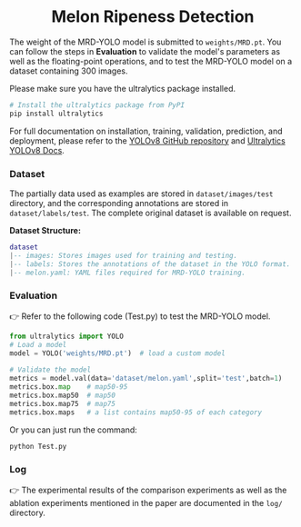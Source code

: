 # <div align="center">Melon Ripeness Detection</div>



The weight of the MRD-YOLO model is submitted to `weights/MRD.pt`.  You can follow the steps in **Evaluation** to validate the model's parameters as well as the floating-point operations, and to test the MRD-YOLO model on a dataset containing 300 images.



Please make sure you have the ultralytics package installed.

```py
# Install the ultralytics package from PyPI
pip install ultralytics
```

For full documentation on installation, training, validation, prediction, and deployment, please refer to the [YOLOv8 GitHub repository](https://github.com/ultralytics/ultralytics) and [Ultralytics YOLOv8 Docs](https://docs.ultralytics.com/).



### Dataset

The partially data used as examples are stored in  `dataset/images/test` directory,  and the corresponding annotations are stored in `dataset/labels/test`.  The complete original dataset is available on request.

**Dataset Structure:**

```lua
dataset
|-- images: Stores images used for training and testing.
|-- labels: Stores the annotations of the dataset in the YOLO format.
|-- melon.yaml: YAML files required for MRD-YOLO training.

```

### Evaluation

👉 Refer to the following code (Test.py) to test the MRD-YOLO model.

```python
from ultralytics import YOLO
# Load a model
model = YOLO('weights/MRD.pt')  # load a custom model
 
# Validate the model
metrics = model.val(data='dataset/melon.yaml',split='test',batch=1)  
metrics.box.map    # map50-95
metrics.box.map50  # map50
metrics.box.map75  # map75
metrics.box.maps   # a list contains map50-95 of each category

```

Or you can just run the command:

```python
python Test.py
```



### Log

👉 The experimental results of the comparison experiments as well as the ablation experiments mentioned in the paper are documented in the `log/` directory.
